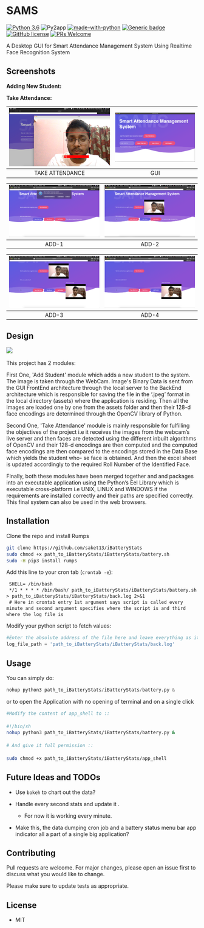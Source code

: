 # SAMS

[![Python 3.6](https://img.shields.io/badge/python-3.6-blue.svg)](https://www.python.org/downloads/release/python-360/)
![Py2app](https://img.shields.io/pypi/pyversions/py2app)
[![made-with-python](https://img.shields.io/badge/Made%20with-Python-1f425f.svg)](https://www.python.org/)
[![Generic badge](https://img.shields.io/badge/<Uses>-<OpenCV>-<COLOR>.svg)](https://opencv.org)
[![GitHub license](https://img.shields.io/github/license/saket13/SAMS)](https://github.com/saket13/SAMS/blob/master/LICENSE)
[![PRs Welcome](https://img.shields.io/badge/PRs-welcome-brightgreen.svg?style=flat-square)](http://makeapullrequest.com)

A Desktop GUI for Smart Attendance Management System Using Realtime Face Recognition System


## Screenshots

**Adding New Student:**

**Take Attendance:**

| ![LIVE-STREAM](LIVE-STREAM.png) |  ![GUI](sams.png) |
|:---:|:---:|
| TAKE ATTENDANCE | GUI |

| ![Add-1](ADD-1.png)  |  ![ADD-2](ADD-2.png) |
|:---:|:---:|
| ADD-1 | ADD-2 |

| ![Add-3](ADD-3.png)  |  ![ADD-4](ADD-4.png) |
|:---:|:---:|
| ADD-3 | ADD-4 |

## Design

![](FINAL_GUI.png)


This project has 2 modules:

First One, 'Add Student' module which adds a new student to the system. The image is taken through the WebCam. Image's Binary Data is sent from
             the GUI FrontEnd architecture through the local server
             to the BackEnd architecture which is responsible for saving the file in the ‘.jpeg’ format in the local directory (assets)
             where the application is residing. Then all the images are loaded one by one from the assets folder and then
             their 128-d face encodings are determined through the OpenCV library of Python.

Second One, 'Take Attendance' module is mainly responsible for fulfilling the objectives of the
            project i.e it receives the images from the webcam’s live server and then faces are detected using the
            different inbuilt algorithms of OpenCV and their 128-d encodings are then computed and the computed
            face encodings are then compared to the encodings stored in the Data Base which yields the student who-
            se face is obtained. And then the excel sheet is updated accordingly to the required Roll Number of the
            Identified Face.
            
Finally, both these modules have been merged together and and packages into an executable
            application using the Python’s Eel Library which is executable cross-platform i.e UNIX, LINUX and
            WINDOWS if the requirements are installed correctly and their paths are specified correctly. This final
            system can also be used in the web browsers.

## Installation

Clone the repo and install Rumps

```bash
git clone https://github.com/saket13/iBatteryStats 
sudo chmod +x path_to_iBatteryStats/iBatteryStats/battery.sh
sudo -H pip3 install rumps

```

Add this line to your cron tab (`crontab -e`):

     SHELL= /bin/bash   
     */1 * * * * /bin/bash/ path_to_iBatteryStats/iBatteryStats/battery.sh > path_to_iBatteryStats/iBatteryStats/back.log 2>&1
     # Here in crontab entry 1st argument says script is called every minute and second argument specifies where the script is and third where the log file is 

Modify your python script to fetch values:

```python
#Enter the absolute address of the file here and leave everything as it is
log_file_path = 'path_to_iBatteryStats/iBatteryStats/back.log'

```

## Usage

You can simply do:

```python
nohup python3 path_to_iBatteryStats/iBatteryStats/battery.py &

```
or to open the Application with no opening of terminal and on a single click

```bash
#Modify the content of app_shell to ::

#!/bin/sh
nohup python3 path_to_iBatteryStats/iBatteryStats/battery.py &

# And give it full permission ::

sudo chmod +x path_to_iBatteryStats/iBatteryStats/app_shell

```
## Future Ideas and TODOs

* Use `bokeh` to chart out the data?

* Handle every second stats and update it .
    * For now it is working every minute.

* Make this, the data dumping cron job and a battery status menu bar app indicator all a part of a single big application?

## Contributing
Pull requests are welcome. For major changes, please open an issue first to discuss what you would like to change.

Please make sure to update tests as appropriate.

## License

* MIT
